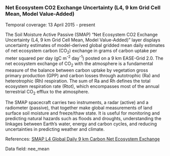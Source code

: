 ### Net Ecosystem CO2 Exchange Uncertainty (L4, 9 km Grid Cell Mean, Model Value-Added)
Temporal coverage: 13 April 2015 - present

The Soil Moisture Active Passive (SMAP) “Net Ecosystem CO2 Exchange Uncertainty (L4, 9 km Grid Cell Mean, Model Value-Added)” layer displays uncertainty estimates of model-derived global gridded mean daily estimates of net ecosystem carbon (CO<sub>2</sub>) exchange in grams of carbon uptake per meter squared per day (gC m<sup>-2</sup> day<sup>-1</sup>) posted on a 9 km EASE-Grid 2.0. The net ecosystem exchange of CO<sub>2</sub> with the atmosphere is a fundamental measure of the balance between carbon uptake by vegetation gross primary production (GPP) and carbon losses through autotrophic (Ra) and heterotrophic (Rh) respiration. The sum of Ra and Rh defines the total ecosystem respiration rate (Rtot), which encompasses most of the annual terrestrial CO<sub>2</sub> efflux to the atmosphere.

The SMAP spacecraft carries two instruments, a radar (active) and a radiometer (passive), that together make global measurements of land surface soil moisture and freeze/thaw state. It is useful for monitoring and predicting natural hazards such as floods and droughts, understanding the linkages between Earth’s water, energy and carbon cycles, and reducing uncertainties in predicting weather and climate.

References: [SMAP L4 Global Daily 9 km Carbon Net Ecosystem Exchange](https://nsidc.org/data/spl4cmdl/)

Data field: nee_mean
